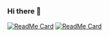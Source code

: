 ### Hi there 👋

<!--
**quickgrid/quickgrid** is a ✨ _special_ ✨ repository because its `README.md` (this file) appears on your GitHub profile.

Here are some ideas to get you started:

- 🔭 I’m currently working on ...
- 🌱 I’m currently learning ...
- 👯 I’m looking to collaborate on ...
- 🤔 I’m looking for help with ...
- 💬 Ask me about ...
- 📫 How to reach me: ...
- 😄 Pronouns: ...
- ⚡ Fun fact: ...
-->


[![ReadMe Card](https://github-readme-stats.vercel.app/api/pin/?username=quickgrid&align=center&theme=nightowl&repo=AI-Resources&show_owner=false)](https://github.com/quickgrid/AI-Resources) [![ReadMe Card](https://github-readme-stats.vercel.app/api/pin/?username=quickgrid&align=center&theme=nightowl&repo=CodeLab&show_owner=false)](https://github.com/quickgrid/AI-Resources)
